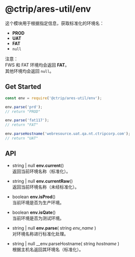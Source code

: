 #	@ctrip/ares-util/env

这个模块用于根据指定信息，获取标准化的环境名：
*	__PROD__
*	__UAT__
*	__FAT__
*	`null`

注意：  
FWS 和 FAT 环境均会返回 __FAT__。  
其他环境均会返回 `null`。

##	Get Started

```javascript
const env = require('@ctrip/ares-util/env');

env.parse('prd');
// return "PROD"

env.parse('fat117');
// return "FAT"

env.parseHostname('webresource.uat.qa.nt.ctripcorp.com');
// return "UAT"
```

##	API

*	string | null __env.current__()  
	返回当前环境名称（标准化）。

*	string | null __env.currentRaw__()  
	返回当前环境名称（未经标准化）。

*	boolean __env.isProd__()  
	当前环境是否为生产环境。

*	boolean __env.isQate__()  
	当前环境是否为测试环境。

*	string | null __env.parse__( string *env_name* )  
	对环境名称进行标准化处理。

*	string | null __env.parseHostname( string *hostname* )  
	根据主机名返回其环境名（标准化）。